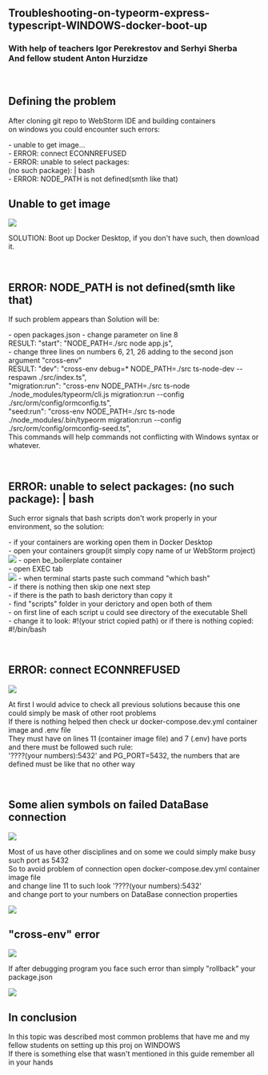 <h2>Troubleshooting-on-typeorm-express-typescript-WINDOWS-docker-boot-up</h2>
<h3> With help of teachers Igor Perekrestov and Serhyi Sherba
<br> And fellow student Anton Hurzidze</h3>
<br>
<h2> Defining the problem</h2>
<p> After cloning git repo to WebStorm IDE and building containers<br>
 on windows you could encounter such errors:</p>
<p>
  -  unable to get image...<br>
  -  ERROR: connect ECONNREFUSED<br>
  -  ERROR: unable to select packages:<br>
 (no such package):  |   bash<br>
  -  ERROR: NODE_PATH is not defined(smth like that)<br>
</p>
<h2> Unable to get image </h2>
<img src="/img/8.png">
<p> SOLUTION: Boot up Docker Desktop, if you don't have such, then download it.</p>
<br>
<h2> ERROR: NODE_PATH is not defined(smth like that) </h2>
<p> If such problem appears than Solution will be:</p>
<p>
  -  open packages.json
  -  change parameter on line 8 <br>
  RESULT: "start": "NODE_PATH=./src node app.js",<br>
  -  change three lines on numbers 6, 21, 26 adding to the second json argument "cross-env"<br>
  RESULT: "dev": "cross-env debug=* NODE_PATH=./src ts-node-dev --respawn ./src/index.ts",<br>
          "migration:run": "cross-env NODE_PATH=./src ts-node ./node_modules/typeorm/cli.js migration:run --config ./src/orm/config/ormconfig.ts",<br>
          "seed:run": "cross-env NODE_PATH=./src ts-node ./node_modules/.bin/typeorm migration:run --config ./src/orm/config/ormconfig-seed.ts",<br>
  This commands will help commands not conflicting with Windows syntax or whatever.
</p>
<br>
<h2> ERROR: unable to select packages: (no such package):  |   bash<br> </h2>
<p> Such error signals that bash scripts don't work properly in your environment, so the solution:</p>
<p>
  -  if your containers are working open them in Docker Desktop<br>
  -  open your containers group(it simply copy name of ur WebStorm project)<br>
 <img src="/img/1.png">
  -  open be_boilerplate container<br>
  -  open EXEC tab<br>
 <img src="/img/2.png">
  -  when terminal starts paste such command "which bash"<br>
  -  if there is nothing then skip one next step<br>
  -  if there is the path to bash derictory than copy it<br>
  -  find "scripts" folder in your derictory and open both of them<br>
  -  on first line of each script u could see directory of the executable Shell<br>
  -  change it to look: #!(your strict copied path) or if there is nothing copied: #!/bin/bash<br>
</p>
<br>
<h2> ERROR: connect ECONNREFUSED</h2>
<img src="/img/7.png">
<p> At first I would advice to check all previous solutions because this one could simply be mask of other root problems<br>
 If there is nothing helped then check ur docker-compose.dev.yml container image and .env file<br>
 They must have on lines 11 (container image file) and 7 (.env) have ports and there must be followed such rule:<br>
 '????(your numbers):5432' and PG_PORT=5432, the numbers that are defined must be like that no other way</p>
 <br>
 <h2> Some alien symbols on failed DataBase connection</h2>
 <img src="/img/6.png">
 <p> Most of us have other disciplines and on some we could simply make busy such port as 5432<br>
  So to avoid problem of connection open docker-compose.dev.yml container image file<br>
  and change line 11 to such look '????(your numbers):5432'<br>
  and change port to your numbers on DataBase connection properties</p>
  <img src="/img/3.png">
 <br>
 <h2>"cross-env" error</h2>
 <img src="/img/5.png">
 <p> If after debugging program you face such error than simply "rollback" your package.json</p>
 <img src="/img/4.png">
 <br>
 <h2> In conclusion</h2>
 <p> In this topic was described most common problems that have me and my fellow students on setting up this proj on WINDOWS<br>
  If there is something else that wasn't mentioned in this guide remember all in your hands</p>
